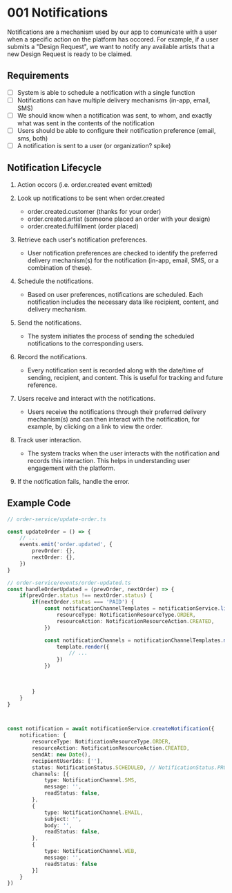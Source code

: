 # 001 Notifications
Notifications are a mechanism used by our app to comunicate with a user when a specific action on the platform has occored. For example, if a user submits a "Design Request", we want to notify any available artists that a new Design Request is ready to be claimed.

## Requirements
- [ ] System is able to schedule a notification with a single function
- [ ] Notifications can have multiple delivery mechanisms (in-app, email, SMS)
- [ ] We should know when a notification was sent, to whom, and exactly what was sent in the contents of the notification
- [ ] Users should be able to configure their notification preference (email, sms, both)
- [ ] A notification is sent to a user (or organization? spike)

## Notification Lifecycle
1. Action occors (i.e. order.created event emitted)
2. Look up notifications to be sent when order.created
    - order.created.customer (thanks for your order)
    - order.created.artist  (someone placed an order with your design)
    - order.created.fulfillment (order placed)

3. Retrieve each user's notification preferences.
    - User notification preferences are checked to identify the preferred delivery mechanism(s) for the notification (in-app, email, SMS, or a combination of these).

4. Schedule the notifications.
    - Based on user preferences, notifications are scheduled. Each notification includes the necessary data like recipient, content, and delivery mechanism.

5. Send the notifications.
    - The system initiates the process of sending the scheduled notifications to the corresponding users.

6. Record the notifications.
    - Every notification sent is recorded along with the date/time of sending, recipient, and content. This is useful for tracking and future reference.
7. Users receive and interact with the notifications.
    - Users receive the notifications through their preferred delivery mechanism(s) and can then interact with the notification, for example, by clicking on a link to view the order.
8. Track user interaction.
    - The system tracks when the user interacts with the notification and records this interaction. This helps in understanding user engagement with the platform.
9. If the notification fails, handle the error.




## Example Code
```ts
// order-service/update-order.ts

const updateOrder = () => {
    // ...
    events.emit('order.updated', {
        prevOrder: {},
        nextOrder: {},
    })
}

```

```ts
// order-service/events/order-updated.ts
const handleOrderUpdated = (prevOrder, nextOrder) => {
    if(prevOrder.status !== nextOrder.status) {
        if(nextOrder.status === 'PAID') {
            const notificationChannelTemplates = notificationService.listNotificationChannelTemplates({
                resourceType: NotificationResourceType.ORDER,
                resourceAction: NotificationResourceAction.CREATED,
            })

            const notificationChannels = notificationChannelTemplates.map(tempalate => {
                template.render({
                    // ...
                })
            })

            
            
        }
    }
}
```


```ts


const notification = await notificationService.createNotification({
    notification: {
        resourceType: NotificationResourceType.ORDER,
        resourceAction: NotificationResourceAction.CREATED,
        sendAt: new Date(),
        recipientUserIds: [''],
        status: NotificationStatus.SCHEDULED, // NotificationStatus.PROCESSING, NotificationStatus.SENT, NotificationStatus.ERROR
        channels: [{
            type: NotificationChannel.SMS,
            message: '',
            readStatus: false,
        }, 
        {
            type: NotificationChannel.EMAIL,
            subject: '',
            body: '',
            readStatus: false,
        }, 
        {
            type: NotificationChannel.WEB,
            message: '',
            readStatus: false
        }]
    }
})
```